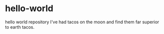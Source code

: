 # hello-world
hello world repository
I've had tacos on the moon and find them far superior to earth tacos.
